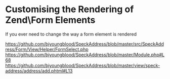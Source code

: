 Customising the Rendering of Zend\Form Elements
===============================================

If you ever need to change the way a form element is rendered

https://github.com/bjyoungblood/SpeckAddress/blob/master/src/SpeckAddress/Form/View/Helper/FormSelect.php
https://github.com/bjyoungblood/SpeckAddress/blob/master/Module.php#L68
https://github.com/bjyoungblood/SpeckAddress/blob/master/view/speck-address/address/add.phtml#L13